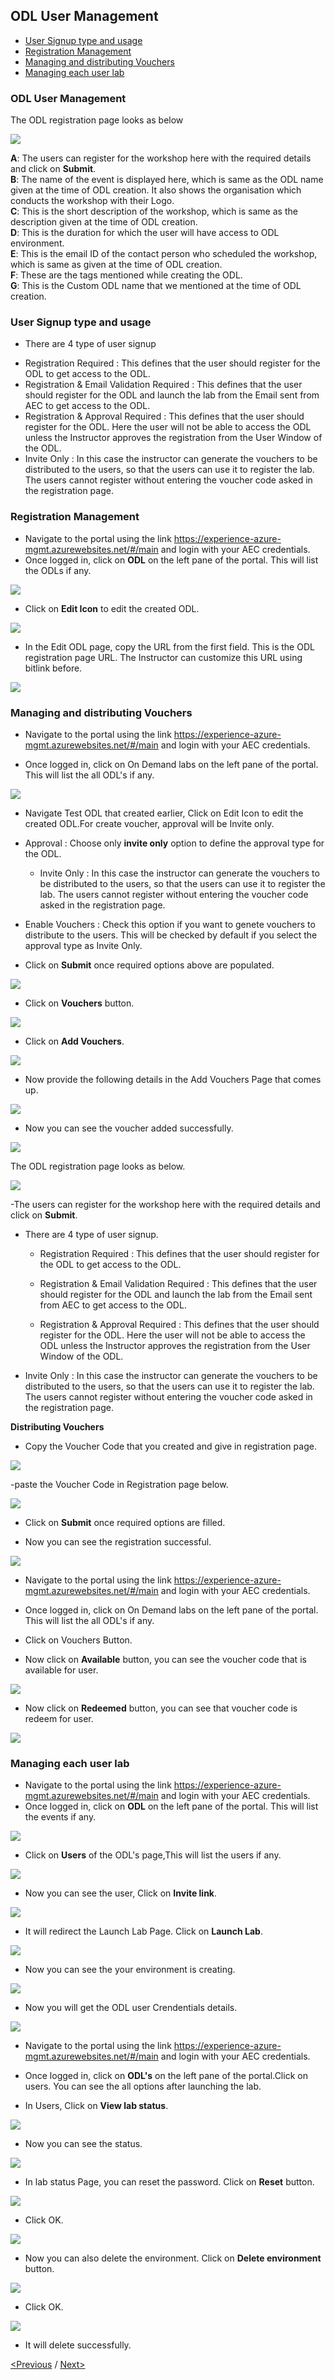 ## ODL User Management
 * [User Signup type and usage](#user-signup-type-and-usage)
 * [Registration Management](#registration-management)
 * [Managing and distributing Vouchers](#managing-and-distributing-vouchers)
 * [Managing each user lab](#managing-each-user-lab)

### ODL User Management

 The ODL registration page looks as below  

<img src="/Images/ODL_reg.png"/>

**A**: The users can register for the workshop here with the required details and click on **Submit**.  
**B**: The name of the event is displayed here, which is same as the ODL name given at the time of ODL creation. It also shows the organisation which conducts the workshop with their Logo.  
**C**: This is the short description of the workshop, which is same as the description given at the time of ODL creation.  
**D**: This is the duration for which the user will have access to ODL environment.  
**E**: This is the email ID of the contact person who scheduled the workshop, which is same as given at the time of ODL creation.  
**F**: These are the tags mentioned while creating the ODL.  
**G**: This is the Custom ODL name that we mentioned at the time of ODL creation.  

### User Signup type and usage
- There are 4 type of user signup

 * Registration Required : This defines that the user should register for the ODL to get access to the ODL.  
 * Registration & Email Validation Required : This defines that the user should register for the ODL and launch the lab from the Email sent from AEC to get access to the ODL.  
 * Registration & Approval Required : This defines that the user should register for the ODL. Here the user will not be able to access the ODL unless the Instructor approves the registration from the User Window of the ODL.  
 * Invite Only : In this case the instructor can generate the vouchers to be distributed to the users, so that the users can use it to register the lab. The users cannot register without entering the voucher code asked in the registration page.  

### Registration Management

- Navigate to the portal using the link https://experience-azure-mgmt.azurewebsites.net/#/main and login with your AEC credentials.  
- Once logged in, click on **ODL** on the left pane of the portal. This will list the ODLs if any.
   
 <img src="/Images/ODL_click.png"/> 
  
- Click on **Edit Icon** to edit the created ODL.  

<img src="/Images/Edit_ODL.png"/>

- In the Edit ODL page, copy the URL from the first field. This is the ODL registration page URL. The Instructor can customize this URL using bitlink before. 

<img src="/Images/ODL_URL.png"/>

### Managing and distributing Vouchers

- Navigate to the portal using the link https://experience-azure-mgmt.azurewebsites.net/#/main and login with your AEC credentials.

- Once logged in, click on On Demand labs on the left pane of the portal. This will list the all ODL's if any.

<img src="/Images/Vouchers_odl.png"/>

- Navigate Test ODL that created earlier, Click on Edit Icon to edit the created ODL.For create voucher, approval will be Invite only.
* Approval : Choose only **invite only** option to define the approval type for the ODL.
   * Invite Only : In this case the instructor can generate the vouchers to be distributed to the users, so that the users can use it to register the lab. The users cannot register without entering the voucher code asked in the registration page.

* Enable Vouchers : Check this option if you want to genete vouchers to distribute to the users. This will be checked by default if you select the approval type as Invite Only.

- Click on **Submit** once required options above are populated.

<img src="/Images/Click_EnableVoucher.png"/>

- Click on **Vouchers** button.

<img src="/Images/Click_VoucherButton.png"/>

- Click on **Add Vouchers**.

<img src="/Images/Click_AddVouchers.png"/>

- Now provide the following details in the Add Vouchers Page that comes up.

<img src="/Images/Click_Submit.png"/>

- Now you can see the voucher added successfully.

<img src="/Images/Vouchers_addedSuccessfully.png"/>

The ODL registration page looks as below.

<img src="/Images/Registration_Page.png"/>

-The users can register for the workshop here with the required details and click on **Submit**.

* There are 4 type of user signup.

  * Registration Required : This defines that the user should register for the ODL to get access to the ODL.

  * Registration & Email Validation Required : This defines that the user should register for the ODL and launch the lab from the Email sent from AEC to get access to the ODL.

  * Registration & Approval Required : This defines that the user should register for the ODL. Here the user will not be able to access the ODL unless the Instructor approves the registration from the User Window of the ODL.

 * Invite Only : In this case the instructor can generate the vouchers to be distributed to the users, so that the users can use it to register the lab. The users cannot register without entering the voucher code asked in the registration page.

**Distributing Vouchers**
- Copy the Voucher Code that you created and give in registration page.

<img src="/Images/Copy_VoucherCode.png"/>

-paste the Voucher Code in Registration page below.

<img src="/Images/Registration_Add%20details.png"/>

- Click on **Submit** once required options are filled.

- Now you can see the registration successful.

<img src="/Images/Registration_Successfull.png"/>

- Navigate to the portal using the link https://experience-azure-mgmt.azurewebsites.net/#/main and login with your AEC credentials.

- Once logged in, click on On Demand labs on the left pane of the portal. This will list the all ODL's if any.

- Click on Vouchers Button.

- Now click on **Available** button, you can see the voucher code that is available for user.

<img src="/Images/Click_Available.png"/>

- Now click on **Redeemed** button, you can see that voucher code is redeem for user.

<img src="/Images/Click_Redeemed.png"/>

### Managing each user lab
- Navigate to the portal using the link https://experience-azure-mgmt.azurewebsites.net/#/main and login with your AEC credentials.  
- Once logged in, click on **ODL** on the left pane of the portal. This will list the events if any.  

<img src="/Images/ODL_click.png"/>

- Click on **Users** of the ODL's page,This will list the users if any.

<img src="/Images/odl_users.png"/>

- Now you can see the user, Click on **Invite link**.

<img src="/Images/odl_sent_Invite.png"/>

- It will redirect the Launch Lab Page. Click on **Launch Lab**.

<img src="/Images/odl_launch_lab.png"/>

- Now you can see the your environment is creating.

<img src="/Images/odl_environment.png"/>

- Now you will get the ODL user Crendentials details.

<img src="/Images/odl_userURL.png"/>

- Navigate to the portal using the link https://experience-azure-mgmt.azurewebsites.net/#/main and login with your AEC credentials. 

- Once logged in, click on **ODL's** on the left pane of the portal.Click on users. You can see the all options after launching the lab.

- In Users, Click on **View lab status**.

<img src="/Images/odl_viewlabStatus.png"/>

- Now you can see the status.

<img src="/Images/odl_lab_viewstatus.png"/>

- In lab status Page, you can reset the password. Click on **Reset** button.

<img src="/Images/odl_reset_labpwd.png"/>

- Click OK.

<img src="/Images/odl_passwd.png"/>

- Now you can also delete the environment. Click on **Delete environment** button.

<img src="/Images/odl_delete_environment.png"/>

- Click OK.

<img src="/Images/odl_click_ok.png"/>

- It will delete successfully.

[<Previous](https://github.com/ShivaniThadiyan/Azure-Experience-Center/blob/master/docs/Creating-and-Managing-ODL%E2%80%99s.md) /
[Next>](https://github.com/ShivaniThadiyan/Azure-Experience-Center/blob/master/docs/Report.md)
